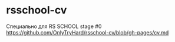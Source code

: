 # rsschool-cv
Специально для RS SCHOOL stage #0
https://github.com/OnlyTryHard/rsschool-cv/blob/gh-pages/cv.md
